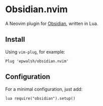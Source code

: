 # Obsidian.nvim

A Neovim plugin for [Obsidian](https://obsidian.md), written in Lua.

## Install

Using `vim-plug`, for example:

```vim
Plug 'epwalsh/obsidian.nvim'
```

## Configuration

For a minimal configuration, just add:

```vim
lua require("obsidian").setup()
```
